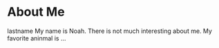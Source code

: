 # About Me
lastname 
 My name is Noah. There is not much interesting about me. My favorite aninmal is ...

